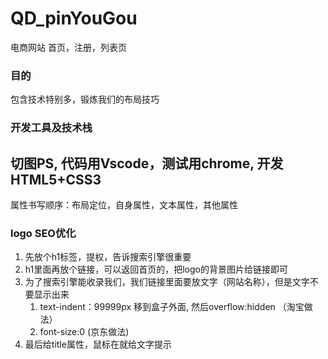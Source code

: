# QD_pinYouGou
电商网站 首页，注册，列表页

### 目的
包含技术特别多，锻炼我们的布局技巧

### 开发工具及技术栈
切图PS, 代码用Vscode，测试用chrome, 开发 HTML5+CSS3
---
属性书写顺序：布局定位，自身属性，文本属性，其他属性

### logo SEO优化
1. 先放个h1标签，提权，告诉搜索引擎很重要
2. h1里面再放个链接，可以返回首页的，把logo的背景图片给链接即可
3. 为了搜索引擎能收录我们，我们链接里面要放文字（网站名称），但是文字不要显示出来
   1. text-indent：99999px 移到盒子外面, 然后overflow:hidden （淘宝做法）
   2. font-size:0 (京东做法) 
4. 最后给title属性，鼠标在就给文字提示

